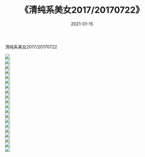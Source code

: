 ﻿---
layout: post
title:  《清纯系美女2017/20170722》
date:   2021-01-15
img: http://img.660000.xyz/Sharelink/清纯系美女/2017/20170722/000.jpg
categories: [美女, 清纯, 唯美]
---

清纯系美女2017/20170722

 ![](http://img.660000.xyz/Sharelink/清纯系美女/2017/20170722/001.png) <br>![](http://img.660000.xyz/Sharelink/清纯系美女/2017/20170722/002.png) <br>![](http://img.660000.xyz/Sharelink/清纯系美女/2017/20170722/003.png) <br>![](http://img.660000.xyz/Sharelink/清纯系美女/2017/20170722/004.png) <br>![](http://img.660000.xyz/Sharelink/清纯系美女/2017/20170722/005.png) <br>![](http://img.660000.xyz/Sharelink/清纯系美女/2017/20170722/006.png) <br>![](http://img.660000.xyz/Sharelink/清纯系美女/2017/20170722/007.png) <br>![](http://img.660000.xyz/Sharelink/清纯系美女/2017/20170722/008.png) <br>![](http://img.660000.xyz/Sharelink/清纯系美女/2017/20170722/009.png) <br>![](http://img.660000.xyz/Sharelink/清纯系美女/2017/20170722/010.png) <br>![](http://img.660000.xyz/Sharelink/清纯系美女/2017/20170722/011.png) <br>![](http://img.660000.xyz/Sharelink/清纯系美女/2017/20170722/012.png) <br>![](http://img.660000.xyz/Sharelink/清纯系美女/2017/20170722/013.png) <br>![](http://img.660000.xyz/Sharelink/清纯系美女/2017/20170722/014.png) <br>![](http://img.660000.xyz/Sharelink/清纯系美女/2017/20170722/015.png) <br>![](http://img.660000.xyz/Sharelink/清纯系美女/2017/20170722/016.png) <br>![](http://img.660000.xyz/Sharelink/清纯系美女/2017/20170722/017.png) <br>![](http://img.660000.xyz/Sharelink/清纯系美女/2017/20170722/018.png) <br>![](http://img.660000.xyz/Sharelink/清纯系美女/2017/20170722/019.png) <br>![](http://img.660000.xyz/Sharelink/清纯系美女/2017/20170722/020.png) <br>